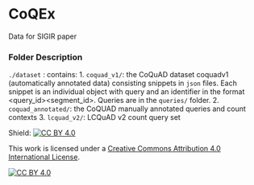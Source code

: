 # CoQEx
Data for SIGIR paper

### Folder Description

`./dataset` : contains:
	1. `coquad_v1/`: the CoQuAD dataset coquadv1 (automatically annotated data) consisting snippets in `json` files. Each snippet is an individual object with query and an identifier in the format <query_id><segment_id>. Queries are in the `queries/` folder.
	2. `coquad_annotated/`: the CoQUAD manually annotated queries and count contexts
	3. `lcquad_v2/`: LCQuAD v2 count query set 



Shield: [![CC BY 4.0][cc-by-shield]][cc-by]

This work is licensed under a
[Creative Commons Attribution 4.0 International License][cc-by].

[![CC BY 4.0][cc-by-image]][cc-by]

[cc-by]: http://creativecommons.org/licenses/by/4.0/
[cc-by-image]: https://i.creativecommons.org/l/by/4.0/88x31.png
[cc-by-shield]: https://img.shields.io/badge/License-CC%20BY%204.0-lightgrey.svg

